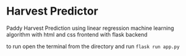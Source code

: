 # Harvest Predictor

Paddy Harvest Prediction using linear regression machine learning algorithm with html and css frontend with flask backend

to run open the terminal from the directory and run `flask run app.py`